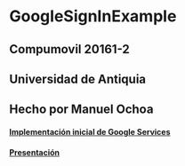 # GoogleSignInExample
## Compumovil 20161-2
## Universidad de Antiquia
## Hecho por Manuel Ochoa


#### [Implementación inicial de Google Services](https://docs.google.com/document/d/1NPanfLrkhS40ud372Vind2Hcz_AKF8le9U1nnTIJ_wQ/edit?usp=sharing "Google Drive Sheet")
#### [Presentación](https://docs.google.com/presentation/d/1a4iK-M2JP-FprYHEHW9hLk3yv6ZzLMvc-__tpVwADTI/edit?usp=sharing "Google Drive Presentations")
